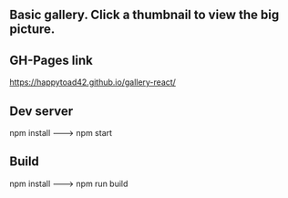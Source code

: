 ## Basic gallery. Click a thumbnail to view the big picture.

## GH-Pages link

https://happytoad42.github.io/gallery-react/

## Dev server
npm install ---> npm start

## Build

npm install ---> npm run build
